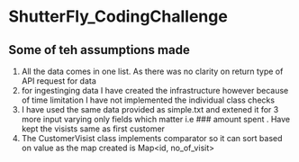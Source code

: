 # ShutterFly_CodingChallenge

## Some of teh assumptions made
1. All the data comes in one list. As there was no clarity on return type of API request for data
2. for ingestinging data I have created the infrastructure however because of time limitation I have not implemented the individual class checks 
3. I have used the same data provided as simple.txt and extened it for 3 more input varying only fields which matter i.e ### amount spent . Have kept the visists same as first customer
4. The CustomerVisist class implements comparator  so it can sort based on value as the map created is Map<id, no_of_visit>
